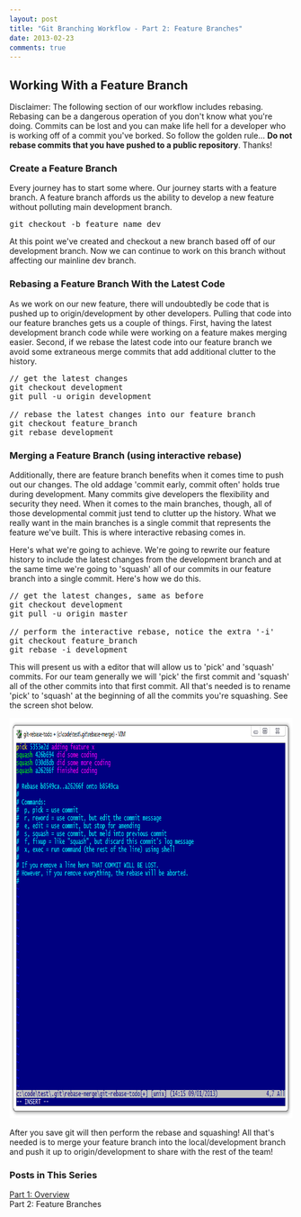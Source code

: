 ```yaml
---
layout: post
title: "Git Branching Workflow - Part 2: Feature Branches"
date: 2013-02-23
comments: true
---
```

<h2>Working With a Feature Branch</h2>
<p>Disclaimer: The following section of our workflow includes rebasing. Rebasing can be a dangerous operation of you don't know what you're doing. Commits can be lost and you can make life hell for a developer who is working off of a commit you've borked. So follow the golden rule...&nbsp;<strong>Do not rebase commits that you have pushed to a public repository</strong>. Thanks!</p>
<h3>Create a Feature Branch</h3>
<p>Every journey has to start some where. Our journey starts with a feature branch. A feature branch affords us the ability to develop a new feature without polluting main development branch.&nbsp;</p>
<pre>git checkout -b feature_name dev</pre>
<p>At this point we've created and checkout a new branch based off of our development branch. Now we can continue to work on this branch without affecting our mainline dev branch.</p>
<h3>Rebasing a Feature Branch With the Latest Code</h3>
<p>As we work on our new feature, there will undoubtedly be code that is pushed up to origin/development by other developers. Pulling that code into our feature branches gets us a couple of things. First, having the latest development branch code while were working on a feature makes merging easier. Second, if we rebase the latest code into our feature branch we avoid some extraneous merge commits that add additional clutter to the history.</p>
<pre>// get the latest changes<br />git checkout development<br />git pull -u origin development<br /><br />// rebase the latest changes into our feature branch<br />git checkout feature_branch<br />git rebase development</pre>
<h3>Merging a Feature Branch (using interactive rebase)</h3>
<p>Additionally, there are feature branch benefits when it comes time to push out our changes.&nbsp;The old addage 'commit early, commit often' holds true during development. Many commits give developers the flexibility and security they need. When it comes to the main branches, though, all of those developmental commit just tend to clutter up the history. What we really want in the main branches is a single commit that represents the feature we've built. This is where interactive rebasing comes in.&nbsp;</p>
<p>Here's what we're going to achieve. We're going to rewrite our feature history to include the latest changes from the development branch and at the same time we're going to 'squash' all of our commits in our feature branch into a single commit. Here's how we do this.</p>
<pre>// get the latest changes, same as before<br />git checkout development<br />git pull -u origin master<br /><br />// perform the interactive rebase, notice the extra '-i'<br />git checkout feature_branch<br />git rebase -i development</pre>
<p>This will present us with a editor that will allow us to 'pick' and 'squash' commits. For our team generally we will 'pick' the first commit and 'squash' all of the other commits into that first commit. All that's needed is to rename 'pick' to 'squash' at the beginning of all the commits you're squashing. See the screen shot below.&nbsp;</p>
<p><img src="/assets/images/blog/git-workflow/git-rebase.png" alt="" width="843" height="711" /></p>
<p>After you save git will then perform the rebase and squashing! All that's needed is to merge your feature branch into the local/development branch and push it up to origin/development to share with the rest of the team!</p>
<h3>Posts in This Series</h3>
<p><a href="/steve/blog/git-branching-workflow-part-1-overview">Part 1: Overview</a><br />Part 2: Feature Branches</p>